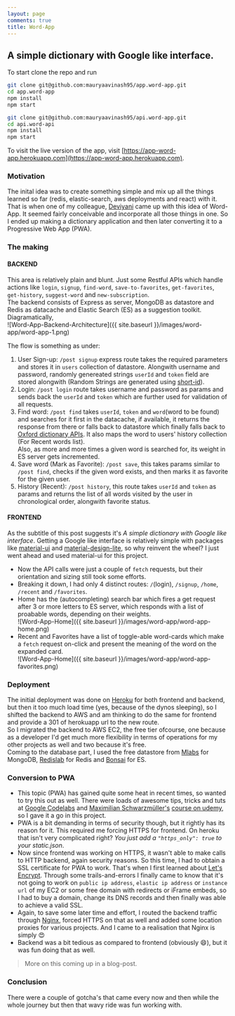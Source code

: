```yaml
---
layout: page
comments: true
title: Word-App
---
```


## A simple dictionary with Google like interface.

To start clone the repo and run 
```bash
git clone git@github.com:mauryaavinash95/app.word-app.git
cd app.word-app
npm install
npm start

git clone git@github.com:mauryaavinash95/api.word-app.git
cd api.word-api
npm install
npm start
``` 
To visit the live version of the app, visit [https://app-word-app.herokuapp.com](https://app-word-app.herokuapp.com).      
   

### Motivation
The inital idea was to create something simple and mix up all the things learned so far (redis, elastic-search, aws deployments and react) with it. That is when one of my colleague, [Deviyani](https://www.linkedin.com/in/deviyani-gaur/) came up with this idea of Word-App. It seemed fairly conceivable and incorporate all those things in one. So I ended up making a dictionary application and then later converting it to a Progressive Web App (PWA). 

### The making
#### BACKEND
This area is relatively plain and blunt. Just some Restful APIs which handle actions like `login`, `signup`, `find-word`, `save-to-favorites`, `get-favorites`, `get-history`, `suggest-word` and `new-subscription`.        
The backend consists of Express as server, MongoDB as datastore and Redis as datacache and Elastic Search (ES) as a suggestion toolkit.      
Diagramatically,        
![Word-App-Backend-Architecture]({{ site.baseurl }}/images/word-app/word-app-1.png)         

The flow is something as under:
1. User Sign-up: `/post signup` express route takes the required parameters and stores it in `users` collection of datastore. Alongwith username and password, randomly genereated strings `userId` and `token` field are stored alongwith (Random Strings are generated using [short-id](https://www.npmjs.com/package/shortid)).        
2. Login: `/post login` route takes username and password as params and sends back the `userId` and `token` which are further used for validation of all requests.
3. Find word: `/post find` takes `userId`, `token` and `word`(word to be found) and searches for it first in the datacache, if available, it returns the response from there or falls back to datastore which finally falls back to [Oxford dictionary APIs](https://developer.oxforddictionaries.com/documentation). 
It also maps the word to users' history collection (For Recent words list).          
Also, as more and more times a given word is searched for, its weight in ES server gets incremented.   
4. Save word (Mark as Favorite): `/post save`, this takes params similar to `/post find`, checks if the given word exists, and then marks it as favorite for the given user.
5. History (Recent): `/post history`, this route takes `userId` and `token` as params and returns the list of all words visited by the user in chronological order, alongwith favorite status.      


#### FRONTEND
As the subtitle of this post suggests it's *A simple dictionary with Google like interface*. Getting a Google like interface is relatively simple with packages like [material-ui](http://www.material-ui.com/) and [material-design-lite](https://getmdl.io/), so why reinvent the wheel? I just went ahead and used material-ui for this project.         
* Now the API calls were just a couple of `fetch` requests, but their orientation and sizing still took some efforts.       
* Breaking it down, I had only 4 distinct routes: `/`(login), `/signup`, `/home`, `/recent` and `/favorites`.       
* Home has the (autocompleting) search bar which fires a get request after 3 or more letters to ES server, which responds with a list of proabable words, depending on their weights.           
![Word-App-Home]({{ site.baseurl }}/images/word-app/word-app-home.png)          
* Recent and Favorites have a list of toggle-able word-cards which make a `fetch` request on-click and present the meaning of the word on the expanded card.  
![Word-App-Home]({{ site.baseurl }}/images/word-app/word-app-favorites.png) 

### Deployment
The initial deployment was done on [Heroku](http://heroku.com) for both frontend and backend, but then it too much load time (yes, because of the dynos sleeping), so I shifted the backend to AWS and am thinking to do the same for frontend and provide a 301 of herokuapp url to the new route.   
So I migrated the backend to AWS EC2, the free tier ofcourse, one because as a developer I'd get much more flexibility in terms of operations for my other projects as well and two because it's free.     
Coming to the database part, I used the free datastore from [Mlabs](https://mlab.com/) for MongoDB, [Redislab](https://redislabs.com/) for Redis and [Bonsai](https://bonsai.io) for ES.     


### Conversion to PWA
* This topic (PWA) has gained quite some heat in recent times, so wanted to try this out as well. There were loads of awesome tips, tricks and tuts at [Google Codelabs](https://codelabs.developers.google.com/) and [Maximilian Schwarzmüller's](https://mschwarzmueller.com/) [course on udemy](https://www.udemy.com/progressive-web-app-pwa-the-complete-guide/), so I gave it a go in this project.       
* PWA is a bit demanding in terms of security though, but it rightly has its reason for it. This required me forcing HTTPS for frontend. On heroku that isn't very complicated right? *You just add a `"https_only": true` to your static.json*.  
* Now since frontend was working on HTTPS, it wasn't able to make calls to HTTP backend, again security reasons. So this time, I had to obtain a SSL certificate for PWA to work. That's when I first learned about [Let's Encrypt](https://letsencrypt.org/). Through some trails-and-errors I finally came to know that it's not going to work on `public ip address`, `elastic ip address` or `instance url` of my EC2 or some free domain with redirects or iFrame embeds, so I had to buy a domain, change its DNS records and then finally was able to achieve a valid SSL.     
* Again, to save some later time and effort, I routed the backend traffic through [Nginx](https://www.nginx.com/), forced HTTPS on that as well and added some location proxies for various projects. And I came to a realisation that Nginx is simply :heart_eyes:
* Backend was a bit tedious as compared to frontend (obviously :smile:), but it was fun doing that as well.
> More on this coming up in a blog-post.

### Conclusion
There were a couple of gotcha's that came every now and then while the whole journey but then that wavy ride was fun working with.



